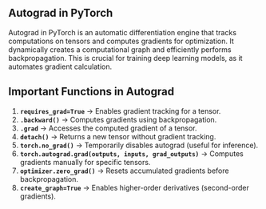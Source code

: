 <!-- @format -->

## Autograd in PyTorch

Autograd in PyTorch is an automatic differentiation engine that tracks computations on tensors and computes gradients for optimization. It dynamically creates a computational graph and efficiently performs backpropagation. This is crucial for training deep learning models, as it automates gradient calculation.

## Important Functions in Autograd

1. **`requires_grad=True`** → Enables gradient tracking for a tensor.
2. **`.backward()`** → Computes gradients using backpropagation.
3. **`.grad`** → Accesses the computed gradient of a tensor.
4. **`detach()`** → Returns a new tensor without gradient tracking.
5. **`torch.no_grad()`** → Temporarily disables autograd (useful for inference).
6. **`torch.autograd.grad(outputs, inputs, grad_outputs)`** → Computes gradients manually for specific tensors.
7. **`optimizer.zero_grad()`** → Resets accumulated gradients before backpropagation.
8. **`create_graph=True`** → Enables higher-order derivatives (second-order gradients).
